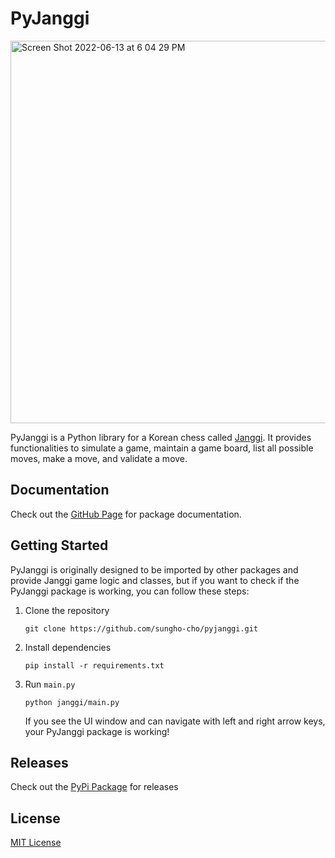 # PyJanggi

<img width="612" alt="Screen Shot 2022-06-13 at 6 04 29 PM" src="https://user-images.githubusercontent.com/46757971/173320609-075acc71-0f0a-47d6-9082-2418ca2775e8.png">

PyJanggi is a Python library for a Korean chess called [Janggi](https://en.wikipedia.org/wiki/Janggi).
It provides functionalities to simulate a game, maintain a game board, list all possible moves, make a move, and validate a move.

## Documentation
Check out the [GitHub Page](https://sungho-cho.github.io/pyjanggi/) for package documentation.

## Getting Started
PyJanggi is originally designed to be imported by other packages and provide Janggi game logic and classes, but if you want to check if the PyJanggi package is working, you can follow these steps:

1. Clone the repository

    `git clone https://github.com/sungho-cho/pyjanggi.git`

2. Install dependencies

    `pip install -r requirements.txt`

3. Run `main.py`

    `python janggi/main.py`

    If you see the UI window and can navigate with left and right arrow keys, your PyJanggi package is working!

## Releases
Check out the [PyPi Package](https://pypi.org/project/janggi) for releases

## License
[MIT License](LICENSE)
